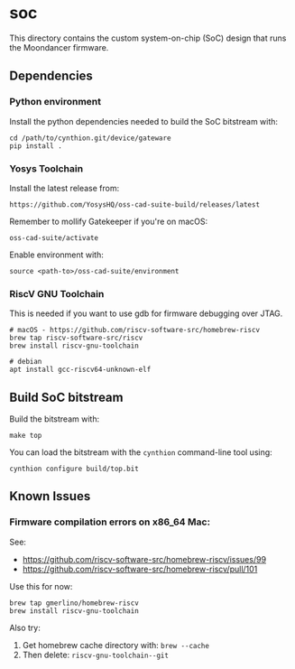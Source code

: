 # soc

This directory contains the custom system-on-chip (SoC) design that runs the Moondancer firmware.


## Dependencies

### Python environment

Install the python dependencies needed to build the SoC bitstream with:

    cd /path/to/cynthion.git/device/gateware
    pip install .

### Yosys Toolchain

Install the latest release from:

    https://github.com/YosysHQ/oss-cad-suite-build/releases/latest

Remember to mollify Gatekeeper if you're on macOS:

    oss-cad-suite/activate

Enable environment with:

    source <path-to>/oss-cad-suite/environment

### RiscV GNU Toolchain

This is needed if you want to use gdb for firmware debugging over JTAG.

    # macOS - https://github.com/riscv-software-src/homebrew-riscv
    brew tap riscv-software-src/riscv
    brew install riscv-gnu-toolchain

    # debian
    apt install gcc-riscv64-unknown-elf


## Build SoC bitstream

Build the bitstream with:

    make top

You can load the bitstream with the `cynthion` command-line tool using:

    cynthion configure build/top.bit


## Known Issues

### Firmware compilation errors on x86_64 Mac:

See:

* https://github.com/riscv-software-src/homebrew-riscv/issues/99
* https://github.com/riscv-software-src/homebrew-riscv/pull/101

Use this for now:

    brew tap gmerlino/homebrew-riscv
    brew install riscv-gnu-toolchain

Also try:

1. Get homebrew cache directory with: `brew --cache`
1. Then delete: `riscv-gnu-toolchain--git`
